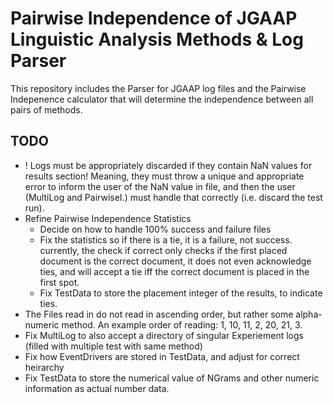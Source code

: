Pairwise Independence of JGAAP Linguistic Analysis Methods & Log Parser
==

This repository includes the Parser for JGAAP log files and the Pairwise Indepenence calculator that will determine the independence between all pairs of methods.

TODO
--
* ! Logs must be appropriately discarded if they contain NaN values for results section! Meaning, they must throw a unique and appropriate error to inform the user of the NaN value in file, and then the user (MultiLog and PairwiseI.) must handle that correctly (i.e. discard the test run).
* Refine Pairwise Independence Statistics
    + Decide on how to handle 100% success and failure files
    + Fix the statistics so if there is a tie, it is a failure, not success. currently, the check if correct only checks if the first placed document is the correct document, it does not even acknowledge ties, and will accept a tie iff the correct document is placed in the first spot.
    + Fix TestData to store the placement integer of the results, to indicate ties.
* The Files read in do not read in ascending order, but rather some alpha-numeric method. An example order of reading: 1, 10, 11, 2, 20, 21, 3.
* Fix MultiLog to also accept a directory of singular Experiement logs (filled with multiple test with same method)
* Fix how EventDrivers are stored in TestData, and adjust for correct heirarchy
* Fix TestData to store the numerical value of NGrams and other numeric information as actual number data.

